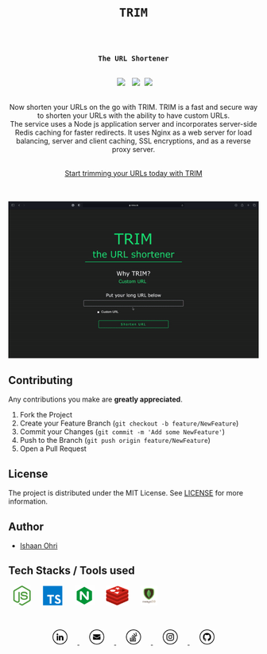 <code>
  <h1 align="center">TRIM</h1>
  <h3 align="center">The URL Shortener</h3>
</code>

<div align="center">
  <img src="https://img.shields.io/github/repo-size/IshaanOhri/Trim?logo=github" hspace="5">
  <img src="https://img.shields.io/github/license/IshaanOhri/Trim" hspace="5">
  <img src="https://img.shields.io/github/last-commit/IshaanOhri/Trim?logo=git">
</div>

<br>

<p align="center">
  Now shorten your URLs on the go with TRIM. TRIM is a fast and secure way to shorten your URLs with the ability to have custom URLs. <br>
The service uses a Node js application server and incorporates server-side Redis caching for faster redirects. It uses Nginx as a web server for load balancing, server and client caching, SSL encryptions, and as a reverse proxy server.
</p>

<br>

<div align="center">
  <a href="https://trimz.tk">Start trimming your URLs today with TRIM</a>
</div>

<br>
<br>

<p  align="center"><img width="1000" src = "https://github.com/IshaanOhri/TRIM/blob/master/TRIM.gif"></p>

## Contributing

Any contributions you make are **greatly appreciated**.

1. Fork the Project
2. Create your Feature Branch (`git checkout -b feature/NewFeature`)
3. Commit your Changes (`git commit -m 'Add some NewFeature'`)
4. Push to the Branch (`git push origin feature/NewFeature`)
5. Open a Pull Request

## License
The project is distributed under the MIT License. See [LICENSE](https://github.com/IshaanOhri/TRIM/blob/master/LICENSE) for more information.

## Author
- [Ishaan Ohri](https://github.com/IshaanOhri)

## Tech Stacks / Tools used

<p>
<p>
  <img src="https://github.com/IshaanOhri/IshaanOhri/blob/master/assets/nodejs.svg" height=40 hspace=10>
  <img src="https://github.com/IshaanOhri/IshaanOhri/blob/master/assets/typescript.png" height=40 hspace=10>
  <img src="https://github.com/IshaanOhri/IshaanOhri/blob/master/assets/nginx.png" height=40 hspace=10>
  <img src="https://github.com/IshaanOhri/IshaanOhri/blob/master/assets/redis.png" height=40 hspace=10>
  <img src="https://github.com/IshaanOhri/IshaanOhri/blob/master/assets/mongodb.png" height=40 hspace=10>
</p>
</p>

<br>

<p align="center">
  <a href="https://www.linkedin.com/in/ishaanohri/">
    <img src="https://github.com/IshaanOhri/IshaanOhri/blob/master/assets/linkedin.png" width="30" height="30" hspace="20">
  </a>

  <a href="mailto:ishaan99ohri@gmail.com">
    <img src="https://github.com/IshaanOhri/IshaanOhri/blob/master/assets/mail.png" width="30" height="30" hspace="20">
  </a>

  <a href="https://stackoverflow.com/users/11712463/ishaan-ohri">
    <img src="https://github.com/IshaanOhri/IshaanOhri/blob/master/assets/stackoverflow.png" width="30" height="30" hspace="20">
  </a>

  <a href="https://www.instagram.com/ohri_8/">
    <img src="https://github.com/IshaanOhri/IshaanOhri/blob/master/assets/instagram.png" width="30" height="30" hspace="20">
  </a>

  <a href="https://github.com/IshaanOhri">
    <img src="https://github.com/IshaanOhri/IshaanOhri/blob/master/assets/github.png" width="30" height="30" hspace="20">
  </a>
</p>
